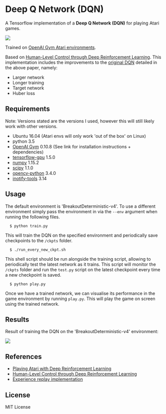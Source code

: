 # Deep Q Network (DQN)
A Tensorflow implementation of a **Deep Q Network (DQN)** for playing Atari games.

![](https://image.ibb.co/n6hqtA/1-M8-RWev-Lxhus56-RABFEGYYQ.jpg)

Trained on [OpenAI Gym Atari environments](https://gym.openai.com/envs/#atari).

Based on [Human-Level Control through Deep Reinforcement Learning](https://storage.googleapis.com/deepmind-media/dqn/DQNNaturePaper.pdf). This implementation includes the improvements to the [original DQN](https://www.cs.toronto.edu/~vmnih/docs/dqn.pdf) detailed in the above paper, namely:
- Larger network
- Longer training
- Target network
- Huber loss

## Requirements
Note: Versions stated are the versions I used, however this will still likely work with other versions.

- Ubuntu 16.04 (Atari envs will only work 'out of the box' on Linux)
- python 3.5
- [OpenAI Gym](https://github.com/openai/gym) 0.10.8 (See link for installation instructions + dependencies)
- [tensorflow-gpu](https://www.tensorflow.org/) 1.5.0
- [numpy](http://www.numpy.org/) 1.15.2
- [scipy](http://www.scipy.org/install.html) 1.1.0
- [opencv-python](http://opencv.org/) 3.4.0
- [inotify-tools](https://github.com/rvoicilas/inotify-tools/wiki) 3.14

## Usage
The default environment is 'BreakoutDeterministic-v4'. To use a different environment simply pass the environment in via the `--env` argument when running the following files.
```
  $ python train.py
```
This will train the DQN on the specified environment and periodically save checkpoints to the `/ckpts` folder.

```
  $ ./run_every_new_ckpt.sh
```
This shell script should be run alongside the training script, allowing to periodically test the latest network as it trains. This script will monitor the `/ckpts` folder and run the `test.py` script on the latest checkpoint every time a new checkpoint is saved.

```
  $ python play.py
```
Once we have a trained network, we can visualise its performance in the game environment by running `play.py`. This will play the game on screen using the trained network.

## Results
Result of training the DQN on the 'BreakoutDeterministic-v4' environment:

![](/video/BreakoutDeterministic-v4.gif)

## References
- [Playing Atari with Deep Reinforcement Learning](https://www.cs.toronto.edu/~vmnih/docs/dqn.pdf)
- [Human-Level Control through Deep Reinforcement Learning](https://storage.googleapis.com/deepmind-media/dqn/DQNNaturePaper.pdf)
- [Experience replay implementation](https://github.com/tambetm/simple_dqn/blob/master/src/replay_memory.py)

## License
MIT License
